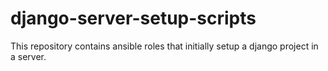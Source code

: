 # django-server-setup-scripts
This repository contains ansible roles that initially setup a django project in a server.
